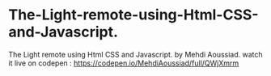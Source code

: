 # The-Light-remote-using-Html-CSS-and-Javascript.
The Light remote using Html CSS and Javascript.
by Mehdi Aoussiad.
watch it live on codepen : https://codepen.io/MehdiAoussiad/full/QWjXmrm
